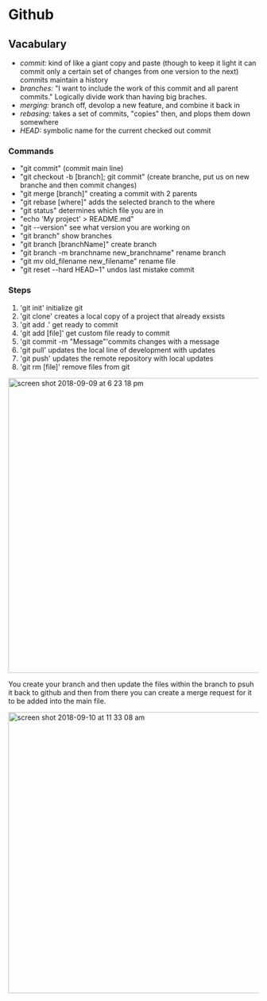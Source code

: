 # Github
## Vacabulary
- *commit:* kind of like a giant copy and paste (though to keep it light it can commit only a certain set of changes from one version to the next) commits maintain a history
- *branches:* "I want to include the work of this commit and all parent commits." Logically divide work than having big braches.
- *merging:* branch off, devolop a new feature, and combine it back in
- *rebasing:* takes a set of commits, "copies" then, and plops them down somewhere
- *HEAD:* symbolic name for the current checked out commit

### Commands 
- "git commit" (commit main line)
- "git checkout -b [branch]; git commit" (create branche, put us on new branche and then commit changes)
- "git merge [branch]" creating a commit with 2 parents
- "git rebase [where]" adds the selected branch to the where
- "git status" determines which file you are in
- "echo 'My project' > README.md" 
- "git --version" see what version you are working on
- "git branch" show branches
- "git branch [branchName]"  create branch
- "git branch -m branchname new_branchname" rename branch
- "git mv old_filename new_filename" rename file
- "git reset --hard HEAD~1" undos last mistake commit

### Steps
1. 'git init' initialize git
2. 'git clone' creates a local copy of a project that already exsists
3. 'git add .' get ready to commit
4. 'git add [file]' get custom file ready to commit
5. 'git commit -m "Message"'commits changes with a message
6. 'git pull' updates the local line of development with updates
7. 'git push' updates the remote repository with local updates
6. 'git rm [file]' remove files from git

<img width="594" alt="screen shot 2018-09-09 at 6 23 18 pm" src="https://user-images.githubusercontent.com/42748054/45269503-7acccb00-b45d-11e8-8577-25336980b3e5.png">

You create your branch and then update the files within the branch to psuh it back to github and then from there you can create a merge request for it to be added into the main file.

<img width="566" alt="screen shot 2018-09-10 at 11 33 08 am" src="https://user-images.githubusercontent.com/42748054/45307599-6506e680-b4ed-11e8-935e-ce2706a494e8.png">
